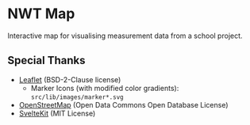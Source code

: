 # NWT Map

Interactive map for visualising measurement data from a school project.

## Special Thanks

- [Leaflet](https://github.com/Leaflet/Leaflet) (BSD-2-Clause license)
  - Marker Icons (with modified color gradients): `src/lib/images/marker*.svg`
- [OpenStreetMap](https://www.openstreetmap.org/copyright) (Open Data Commons Open Database License)
- [SvelteKit](https://kit.svelte.dev/) (MIT License)
